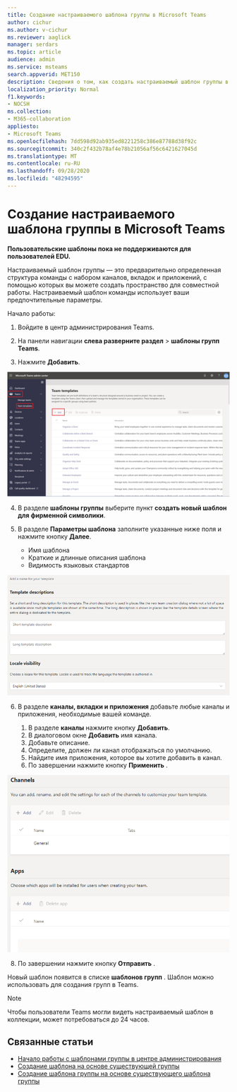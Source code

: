 ```yaml
---
title: Создание настраиваемого шаблона группы в Microsoft Teams
author: cichur
ms.author: v-cichur
ms.reviewer: aaglick
manager: serdars
ms.topic: article
audience: admin
ms.service: msteams
search.appverid: MET150
description: Сведения о том, как создать настраиваемый шаблон группы в Microsoft Teams.
localization_priority: Normal
f1.keywords:
- NOCSH
ms.collection:
- M365-collaboration
appliesto:
- Microsoft Teams
ms.openlocfilehash: 7dd598d92ab935ed8221258c386e87788d38f92c
ms.sourcegitcommit: 340c2f432b78af4e78b21056af56c6421627045d
ms.translationtype: MT
ms.contentlocale: ru-RU
ms.lasthandoff: 09/28/2020
ms.locfileid: "48294595"
---
```

# <a name="create-a-custom-team-template-in-microsoft-teams"></a>Создание настраиваемого шаблона группы в Microsoft Teams

**Пользовательские шаблоны пока не поддерживаются для пользователей EDU.**

Настраиваемый шаблон группы — это предварительно определенная структура команды с набором каналов, вкладок и приложений, с помощью которых вы можете создать пространство для совместной работы. Настраиваемый шаблон команды использует ваши предпочтительные параметры.  

Начало работы:

1. Войдите в центр администрирования Teams.

2. На панели навигации **слева разверните раздел**  >  **шаблоны групп Teams**.

3. Нажмите **Добавить**.

![Изображение диалогового окна шаблонов групп с выделенной кнопкой "Добавить".](media/team-templates-new.png)

4. В разделе **шаблоны группы** выберите пункт **создать новый шаблон для фирменной символики**.

5. В разделе **Параметры шаблона** заполните указанные ниже поля и нажмите кнопку **Далее**.
    - Имя шаблона
    - Краткие и длинные описания шаблона
    - Видимость языковых стандартов  

![Изображение диалогового окна именование параметров шаблонов групп.](media/template-add-a-name.png)

6. В разделе **каналы, вкладки и приложения** добавьте любые каналы и приложения, необходимые вашей команде.

    1. В разделе **каналы** нажмите кнопку **Добавить**.
    2. В диалоговом окне **Добавить** имя канала.
    3. Добавьте описание.
    4. Определите, должен ли канал отображаться по умолчанию.
    5. Найдите имя приложения, которое вы хотите добавить в канал.
    6. По завершении нажмите кнопку **Применить** .

![Изображение экрана: каналы, вкладки и приложения "шаблоны группы".](media/template-channels-tabs-apps.png)

8. По завершении нажмите кнопку **Отправить** .

Новый шаблон появится в списке **шаблонов групп** . Шаблон можно использовать для создания групп в Teams.

> [!Note]
> Чтобы пользователи Teams могли видеть настраиваемый шаблон в коллекции, может потребоваться до 24 часов.

## <a name="related-topics"></a>Связанные статьи

- [Начало работы с шаблонами группы в центре администрирования](get-started-with-teams-templates-in-the-admin-console.md)
- [Создание шаблона на основе существующей группы](create-template-from-existing-team.md)
- [Создание шаблона группы на основе существующего шаблона группы](create-template-from-existing-template.md)
